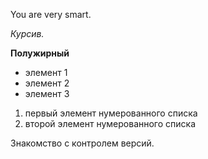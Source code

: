 You are very smart.

*Курсив.*

**Полужирный**

* элемент 1
* элемент 2
* элемент 3

1. первый элемент нумерованного списка
2. второй элемент нумерованного списка

Знакомство с контролем версий.

